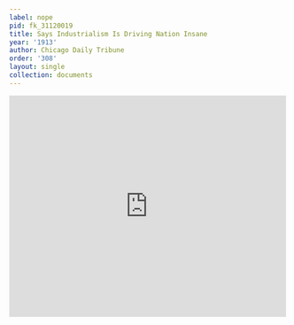 ```yaml
---
label: nope
pid: fk_31120019
title: Says Industrialism Is Driving Nation Insane
year: '1913'
author: Chicago Daily Tribune
order: '308'
layout: single
collection: documents
---
```

<iframe src="https://northwestern.app.box.com/embed/s/e7gg0b1ena97n7zddv8xuxri3ucgumgh?sortColumn=date&view=list" width="500" height="400" frameborder="0" allowfullscreen webkitallowfullscreen msallowfullscreen></iframe>
